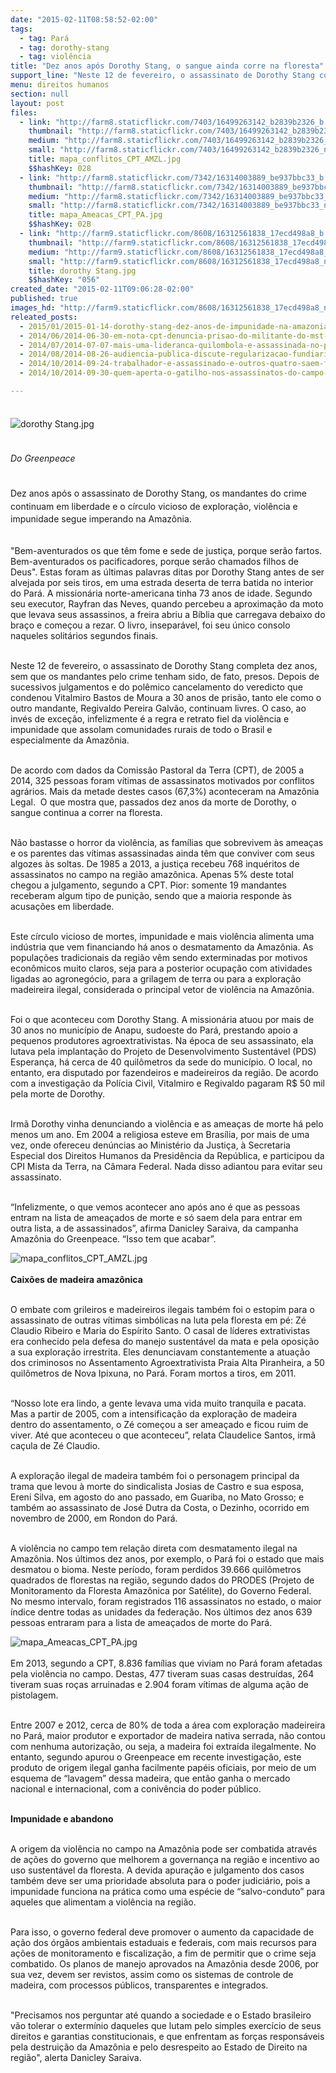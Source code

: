 ```yaml
---
date: "2015-02-11T08:58:52-02:00"
tags:
  - tag: Pará
  - tag: dorothy-stang
  - tag: violência
title: "Dez anos após Dorothy Stang, o sangue ainda corre na floresta"
support_line: "Neste 12 de fevereiro, o assassinato de Dorothy Stang completa dez anos, sem que os mandantes pelo crime tenham sido, de fato, presos."
menu: direitos humanos
section: null
layout: post
files:
  - link: "http://farm8.staticflickr.com/7403/16499263142_b2839b2326_b.jpg"
    thumbnail: "http://farm8.staticflickr.com/7403/16499263142_b2839b2326_t.jpg"
    medium: "http://farm8.staticflickr.com/7403/16499263142_b2839b2326_z.jpg"
    small: "http://farm8.staticflickr.com/7403/16499263142_b2839b2326_n.jpg"
    title: mapa_conflitos_CPT_AMZL.jpg
    $$hashKey: 028
  - link: "http://farm8.staticflickr.com/7342/16314003889_be937bbc33_b.jpg"
    thumbnail: "http://farm8.staticflickr.com/7342/16314003889_be937bbc33_t.jpg"
    medium: "http://farm8.staticflickr.com/7342/16314003889_be937bbc33_z.jpg"
    small: "http://farm8.staticflickr.com/7342/16314003889_be937bbc33_n.jpg"
    title: mapa_Ameacas_CPT_PA.jpg
    $$hashKey: 02B
  - link: "http://farm9.staticflickr.com/8608/16312561838_17ecd498a8_b.jpg"
    thumbnail: "http://farm9.staticflickr.com/8608/16312561838_17ecd498a8_t.jpg"
    medium: "http://farm9.staticflickr.com/8608/16312561838_17ecd498a8_z.jpg"
    small: "http://farm9.staticflickr.com/8608/16312561838_17ecd498a8_n.jpg"
    title: dorothy Stang.jpg
    $$hashKey: "056"
created_date: "2015-02-11T09:06:28-02:00"
published: true
images_hd: "http://farm9.staticflickr.com/8608/16312561838_17ecd498a8_n.jpg"
releated_posts:
  - 2015/01/2015-01-14-dorothy-stang-dez-anos-de-impunidade-na-amazonia.md
  - 2014/06/2014-06-30-em-nota-cpt-denuncia-prisao-do-militante-do-mst-em-maraba.md
  - 2014/07/2014-07-07-mais-uma-lideranca-quilombola-e-assassinada-no-para.md
  - 2014/08/2014-08-26-audiencia-publica-discute-regularizacao-fundiaria-e-ambiental-no-para.md
  - 2014/10/2014-09-24-trabalhador-e-assassinado-e-outros-quatro-saem-feridos-em-fazenda-do-para.md
  - 2014/10/2014-09-30-quem-aperta-o-gatilho-nos-assassinatos-do-campo-no-para.md

---
```

<p style="line-height: 20.7999992370605px;"><br />
<img alt="dorothy Stang.jpg" src="http://farm9.staticflickr.com/8608/16312561838_17ecd498a8_b.jpg" /></p>

<p style="line-height: 20.7999992370605px;"><br />
<em>Do Greenpeace</em></p>

<p style="line-height: 20.7999992370605px;"><br />
Dez anos ap&oacute;s o assassinato de Dorothy Stang, os mandantes do crime continuam em liberdade e o c&iacute;rculo vicioso de explora&ccedil;&atilde;o, viol&ecirc;ncia e impunidade segue imperando na Amaz&ocirc;nia.</p>

<p><br />
&quot;Bem-aventurados os que t&ecirc;m fome e sede de justi&ccedil;a, porque ser&atilde;o fartos. Bem-aventurados os pacificadores, porque ser&atilde;o chamados filhos de Deus&quot;. Estas foram as &uacute;ltimas palavras ditas por Dorothy Stang antes de ser alvejada por seis tiros, em uma estrada deserta de terra batida no interior do Par&aacute;. A mission&aacute;ria norte-americana tinha 73 anos de idade. Segundo seu executor, Rayfran das Neves, quando percebeu a aproxima&ccedil;&atilde;o da moto que levava seus assassinos, a freira abriu a B&iacute;blia que carregava debaixo do bra&ccedil;o e come&ccedil;ou a rezar. O livro, insepar&aacute;vel, foi seu &uacute;nico consolo naqueles solit&aacute;rios segundos finais.</p>

<p><br />
Neste 12 de fevereiro, o assassinato de Dorothy Stang completa dez anos, sem que os mandantes pelo crime tenham sido, de fato, presos. Depois de sucessivos julgamentos e do pol&ecirc;mico cancelamento do veredicto que condenou Vitalmiro Bastos de Moura a 30 anos de pris&atilde;o, tanto ele como o outro mandante, Regivaldo Pereira Galv&atilde;o, continuam livres. O caso, ao inv&eacute;s de exce&ccedil;&atilde;o, infelizmente &eacute; a regra e retrato fiel da viol&ecirc;ncia e impunidade que assolam comunidades rurais de todo o Brasil e especialmente da Amaz&ocirc;nia.</p>

<p><br />
De acordo com dados da Comiss&atilde;o Pastoral da Terra (CPT), de 2005 a 2014, 325 pessoas foram v&iacute;timas de assassinatos motivados por conflitos agr&aacute;rios. Mais da metade destes casos (67,3%) aconteceram na Amaz&ocirc;nia Legal. &nbsp;O que mostra que, passados dez anos da morte de Dorothy, o sangue continua a correr na floresta.</p>

<p><br />
N&atilde;o bastasse o horror da viol&ecirc;ncia, as fam&iacute;lias que sobrevivem &agrave;s amea&ccedil;as e os parentes das v&iacute;timas assassinadas ainda t&ecirc;m que conviver com seus algozes &agrave;s soltas. De 1985 a 2013, a justi&ccedil;a recebeu 768 inqu&eacute;ritos de assassinatos no campo na regi&atilde;o amaz&ocirc;nica. Apenas 5% deste total chegou a julgamento, segundo a CPT. Pior: somente 19 mandantes receberam algum tipo de puni&ccedil;&atilde;o, sendo que a maioria responde &agrave;s acusa&ccedil;&otilde;es em liberdade.</p>

<p><br />
Este c&iacute;rculo vicioso de mortes, impunidade e mais viol&ecirc;ncia alimenta uma ind&uacute;stria que vem financiando h&aacute; anos o desmatamento da Amaz&ocirc;nia. As popula&ccedil;&otilde;es tradicionais da regi&atilde;o v&ecirc;m sendo exterminadas por motivos econ&ocirc;micos muito claros, seja para a posterior ocupa&ccedil;&atilde;o com atividades ligadas ao agroneg&oacute;cio, para a grilagem de terra ou para a explora&ccedil;&atilde;o madeireira ilegal, considerada o principal vetor de viol&ecirc;ncia na Amaz&ocirc;nia.</p>

<p><br />
Foi o que aconteceu com Dorothy Stang. A mission&aacute;ria atuou por mais de 30 anos no munic&iacute;pio de Anapu, sudoeste do Par&aacute;, prestando apoio a pequenos produtores agroextrativistas. Na &eacute;poca de seu assassinato, ela lutava pela implanta&ccedil;&atilde;o do Projeto de Desenvolvimento Sustent&aacute;vel (PDS) Esperan&ccedil;a, h&aacute; cerca de 40 quil&ocirc;metros da sede do munic&iacute;pio. O local, no entanto, era disputado por fazendeiros e madeireiros da regi&atilde;o. De acordo com a investiga&ccedil;&atilde;o da Pol&iacute;cia Civil, Vitalmiro e Regivaldo pagaram R$ 50 mil pela morte de Dorothy.</p>

<p><br />
Irm&atilde; Dorothy vinha denunciando a viol&ecirc;ncia e as amea&ccedil;as de morte h&aacute; pelo menos um ano. Em 2004 a religiosa esteve em Bras&iacute;lia, por mais de uma vez, onde ofereceu den&uacute;ncias ao Minist&eacute;rio da Justi&ccedil;a, &agrave; Secretaria Especial dos Direitos Humanos da Presid&ecirc;ncia da Rep&uacute;blica, e participou da CPI Mista da Terra, na C&acirc;mara Federal. Nada disso adiantou para evitar seu assassinato.</p>

<p><br />
&ldquo;Infelizmente, o que vemos acontecer ano ap&oacute;s ano &eacute; que as pessoas entram na lista de amea&ccedil;ados de morte e s&oacute; saem dela para entrar em outra lista, a de assassinados&rdquo;, afirma Danicley Saraiva, da campanha Amaz&ocirc;nia do Greenpeace. &ldquo;Isso tem que acabar&rdquo;.</p>

<p><img alt="mapa_conflitos_CPT_AMZL.jpg" src="http://farm8.staticflickr.com/7403/16499263142_b2839b2326_b.jpg" /><br />
<br />
<strong>Caix&otilde;es de madeira amaz&ocirc;nica</strong></p>

<p><br />
O embate com grileiros e madeireiros ilegais tamb&eacute;m foi o estopim para o assassinato de outras v&iacute;timas simb&oacute;licas na luta pela floresta em p&eacute;: Z&eacute; Claudio Ribeiro e Maria do Esp&iacute;rito Santo. O casal de l&iacute;deres extrativistas era conhecido pela defesa do manejo sustent&aacute;vel da mata e pela oposi&ccedil;&atilde;o a sua explora&ccedil;&atilde;o irrestrita. Eles denunciavam constantemente a atua&ccedil;&atilde;o dos criminosos no Assentamento Agroextrativista Praia Alta Piranheira, a 50 quil&ocirc;metros de Nova Ipixuna, no Par&aacute;. Foram mortos a tiros, em 2011.</p>

<p><br />
&ldquo;Nosso lote era lindo, a gente levava uma vida muito tranquila e pacata. Mas a partir de 2005, com a intensifica&ccedil;&atilde;o da explora&ccedil;&atilde;o de madeira dentro do assentamento, o Z&eacute; come&ccedil;ou a ser amea&ccedil;ado e ficou ruim de viver. At&eacute; que aconteceu o que aconteceu&rdquo;, relata Claudelice Santos, irm&atilde; ca&ccedil;ula de Z&eacute; Claudio.</p>

<p><br />
A explora&ccedil;&atilde;o ilegal de madeira tamb&eacute;m foi o personagem principal da trama que levou &agrave; morte do sindicalista Josias de Castro e sua esposa, Ereni Silva, em agosto do ano passado, em Guariba, no Mato Grosso; e tamb&eacute;m ao assassinato de Jos&eacute; Dutra da Costa, o Dezinho, ocorrido em novembro de 2000, em Rondon do Par&aacute;.</p>

<p><br />
A viol&ecirc;ncia no campo tem rela&ccedil;&atilde;o direta com desmatamento ilegal na Amaz&ocirc;nia. Nos &uacute;ltimos dez anos, por exemplo, o Par&aacute; foi o estado que mais desmatou o bioma. Neste per&iacute;odo, foram perdidos 39.666 quil&ocirc;metros quadrados de florestas na regi&atilde;o, segundo dados do PRODES (Projeto de Monitoramento da Floresta Amaz&ocirc;nica por Sat&eacute;lite), do Governo Federal. No mesmo intervalo, foram registrados 116 assassinatos no estado, o maior &iacute;ndice dentre todas as unidades da federa&ccedil;&atilde;o. Nos &uacute;ltimos dez anos 639 pessoas entraram para a lista de amea&ccedil;ados de morte do Par&aacute;.</p>

<p><img alt="mapa_Ameacas_CPT_PA.jpg" src="http://farm8.staticflickr.com/7342/16314003889_be937bbc33_b.jpg" /><br />
<br />
Em 2013, segundo a CPT, 8.836 fam&iacute;lias que viviam no Par&aacute; foram afetadas pela viol&ecirc;ncia no campo. Destas, 477 tiveram suas casas destru&iacute;das, 264 tiveram suas ro&ccedil;as arruinadas e 2.904 foram v&iacute;timas de alguma a&ccedil;&atilde;o de pistolagem.</p>

<p><br />
Entre 2007 e 2012, cerca de 80% de toda a &aacute;rea com explora&ccedil;&atilde;o madeireira no Par&aacute;, maior produtor e exportador de madeira nativa serrada, n&atilde;o contou com nenhuma autoriza&ccedil;&atilde;o, ou seja, a madeira foi extra&iacute;da ilegalmente. No entanto, segundo apurou o Greenpeace em recente investiga&ccedil;&atilde;o, este produto de origem ilegal ganha facilmente pap&eacute;is oficiais, por meio de um esquema de &ldquo;lavagem&rdquo; dessa madeira, que ent&atilde;o ganha o mercado nacional e internacional, com a coniv&ecirc;ncia do poder p&uacute;blico.</p>

<p><br />
<strong>Impunidade e abandono</strong></p>

<p><br />
A origem da viol&ecirc;ncia no campo na Amaz&ocirc;nia pode ser combatida atrav&eacute;s de a&ccedil;&otilde;es do governo que melhorem a governan&ccedil;a na regi&atilde;o e incentivo ao uso sustent&aacute;vel da floresta. A devida apura&ccedil;&atilde;o e julgamento dos casos tamb&eacute;m deve ser uma prioridade absoluta para o poder judici&aacute;rio, pois a impunidade funciona na pr&aacute;tica como uma esp&eacute;cie de &ldquo;salvo-conduto&rdquo; para aqueles que alimentam a viol&ecirc;ncia na regi&atilde;o.</p>

<p><br />
Para isso, o governo federal deve promover o aumento da capacidade de a&ccedil;&atilde;o dos &oacute;rg&atilde;os ambientais estaduais e federais, com mais recursos para a&ccedil;&otilde;es de monitoramento e fiscaliza&ccedil;&atilde;o, a fim de permitir que o crime seja combatido. Os planos de manejo aprovados na Amaz&ocirc;nia desde 2006, por sua vez, devem ser revistos, assim como os sistemas de controle de madeira, com processos p&uacute;blicos, transparentes e integrados.</p>

<p><br />
&quot;Precisamos nos perguntar at&eacute; quando a sociedade e o Estado brasileiro v&atilde;o tolerar o exterm&iacute;nio daqueles que lutam pelo simples exerc&iacute;cio de seus direitos e garantias constitucionais, e que enfrentam as for&ccedil;as respons&aacute;veis pela destrui&ccedil;&atilde;o da Amaz&ocirc;nia e pelo desrespeito ao Estado de Direito na regi&atilde;o&quot;, alerta Danicley Saraiva.</p>
